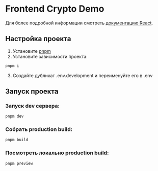 # Frontend Crypto Demo
Для более подробной информации смотреть [документацию React](https://react.dev/learn).

## Настройка проекта
1. Установите [pnpm](https://pnpm.io/installation)
2. Установите зависимости проекта:
```bash
pnpm i
```
3. Создайте дубликат .env.development и переименуйте его в .env

## Запуск проекта
### Запуск dev сервера:
```bash
pnpm dev
```

### Собрать production build:
```bash
pnpm build
```

### Посмотреть локально production build:
```bash
pnpm preview
```
